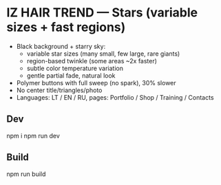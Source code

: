 # IZ HAIR TREND — Stars (variable sizes + fast regions)

- Black background + starry sky:
  - variable star sizes (many small, few large, rare giants)
  - region-based twinkle (some areas ~2x faster)
  - subtle color temperature variation
  - gentle partial fade, natural look
- Polymer buttons with full sweep (no spark), 30% slower
- No center title/triangles/photo
- Languages: LT / EN / RU, pages: Portfolio / Shop / Training / Contacts

## Dev
npm i
npm run dev

## Build
npm run build
